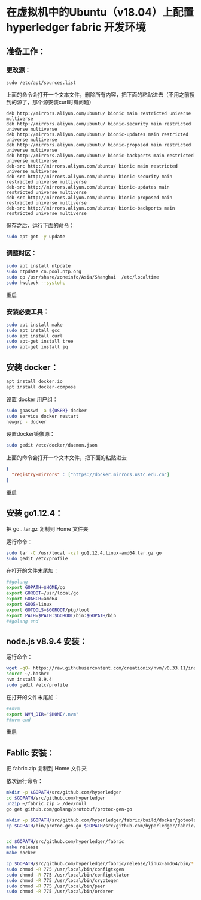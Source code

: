 # 在虚拟机中的Ubuntu（v18.04）上配置 hyperledger fabric 开发环境

## 准备工作：

### 更改源：

```
sudo /etc/apt/sources.list
```

上面的命令会打开一个文本文件，删除所有内容，把下面的粘贴进去（不用之前搜到的源了，那个源安装curl时有问题）

```
deb http://mirrors.aliyun.com/ubuntu/ bionic main restricted universe multiverse
deb http://mirrors.aliyun.com/ubuntu/ bionic-security main restricted universe multiverse
deb http://mirrors.aliyun.com/ubuntu/ bionic-updates main restricted universe multiverse
deb http://mirrors.aliyun.com/ubuntu/ bionic-proposed main restricted universe multiverse
deb http://mirrors.aliyun.com/ubuntu/ bionic-backports main restricted universe multiverse
deb-src http://mirrors.aliyun.com/ubuntu/ bionic main restricted universe multiverse
deb-src http://mirrors.aliyun.com/ubuntu/ bionic-security main restricted universe multiverse
deb-src http://mirrors.aliyun.com/ubuntu/ bionic-updates main restricted universe multiverse
deb-src http://mirrors.aliyun.com/ubuntu/ bionic-proposed main restricted universe multiverse
deb-src http://mirrors.aliyun.com/ubuntu/ bionic-backports main restricted universe multiverse
```

保存之后，运行下面的命令：
```sh
sudo apt-get -y update
```

### 调整时区：
```sh
sudo apt install ntpdate
sudo ntpdate cn.pool.ntp.org 
sudo cp /usr/share/zoneinfo/Asia/Shanghai  /etc/localtime
sudo hwclock --systohc
```
重启

### 安装必要工具：
```sh
sudo apt install make
sudo apt install gcc
sudo apt install curl
sudo apt-get install tree
sudo apt-get install jq
```

## 安装 docker：
```sh
apt install docker.io
apt install docker-compose
```

设置 docker 用户组：
```sh
sudo gpasswd -a ${USER} docker
sudo service docker restart
newgrp - docker
```

设置docker镜像源：
```sh
sudo gedit /etc/docker/daemon.json
```

上面的命令会打开一个文本文件，把下面的粘贴进去
```json
{
  "registry-mirrors" : ["https://docker.mirrors.ustc.edu.cn"]
}
```

重启

## 安装 go1.12.4：

把 go...tar.gz 复制到 Home 文件夹

运行命令：
```sh
sudo tar -C /usr/local -xzf go1.12.4.linux-amd64.tar.gz go
sudo gedit /etc/profile
```

在打开的文件末尾加：

```sh
##golang
export GOPATH=$HOME/go
export GOROOT=/usr/local/go
export GOARCH=amd64
export GOOS=linux
export GOTOOLS=$GOROOT/pkg/tool
export PATH=$PATH:$GOROOT/bin:$GOPATH/bin
##golang end
```

## node.js v8.9.4 安装：

运行命令：
```sh
wget -qO- https://raw.githubusercontent.com/creationix/nvm/v0.33.11/install.sh | bash
source ~/.bashrc
nvm install 8.9.4
sudo gedit /etc/profile
```

在打开的文件末尾加：
```sh
##nvm
export NVM_DIR="$HOME/.nvm"
##nvm end
```

重启

## Fablic 安装：

把 fabric.zip 复制到 Home 文件夹

依次运行命令：

```sh
mkdir -p $GOPATH/src/github.com/hyperledger
cd $GOPATH/src/github.com/hyperledger
unzip ~/fabric.zip > /dev/null
go get github.com/golang/protobuf/protoc-gen-go

mkdir -p $GOPATH/src/github.com/hyperledger/fabric/build/docker/gotools/bin
cp $GOPATH/bin/protoc-gen-go $GOPATH/src/github.com/hyperledger/fabric/build/docker/gotools/bin


cd $GOPATH/src/github.com/hyperledger/fabric
make release
make docker

cp $GOPATH/src/github.com/hyperledger/fabric/release/linux-amd64/bin/* /usr/local/bin
sudo chmod -R 775 /usr/local/bin/configtxgen
sudo chmod -R 775 /usr/local/bin/configtxlator
sudo chmod -R 775 /usr/local/bin/cryptogen
sudo chmod -R 775 /usr/local/bin/peer
sudo chmod -R 775 /usr/local/bin/orderer
```
